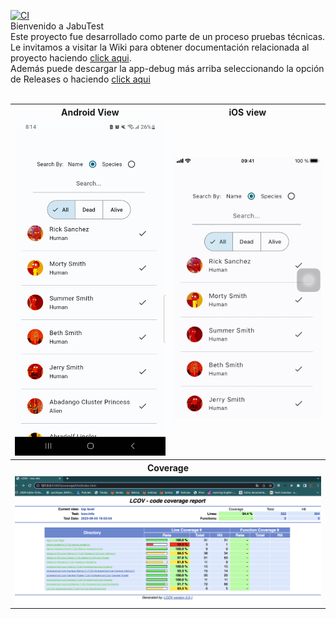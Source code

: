 [![CI](https://github.com/fnoceda/jabu_test/actions/workflows/build.yml/badge.svg)](https://github.com/fnoceda/jabu_test/actions/workflows/build.yml)  <br />
Bienvenido a JabuTest  <br />
Este proyecto fue desarrollado como parte de un proceso pruebas técnicas. <br />
Le invitamos a visitar la Wiki para obtener documentación relacionada al proyecto haciendo <a href="https://github.com/fnoceda/jabu_test/wiki">click aqui</a>. <br />
Además puede descargar la app-debug más arriba seleccionando la opción de Releases o haciendo <a href="https://github.com/fnoceda/jabu_test/releases">click aqui</a><br /><br />



<table>
    <tr>
        <th>Android View</th>
        <th>iOS view</th>
    </tr>
    <tr>
        <td><img src="doc/android.png" width="300"></td>
        <td><img src="doc/ios.png" width="300"></td>
    </tr>
    <tr>
        <th colspan="2">Coverage</th>
    </tr>
     <tr>
        <td colspan="2"><img src="doc/coverage.png" width="600"></td>
    </tr>
</table>
